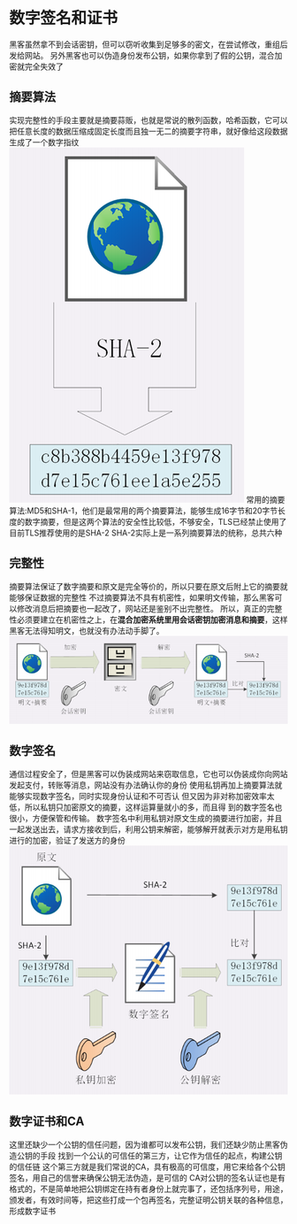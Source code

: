 # 数字签名和证书
黑客虽然拿不到会话密钥，但可以窃听收集到足够多的密文，在尝试修改，重组后发给网站。
另外黑客也可以伪造身份发布公钥，如果你拿到了假的公钥，混合加密就完全失效了

## 摘要算法
实现完整性的手段主要就是摘要蒜贩，也就是常说的散列函数，哈希函数，它可以把任意长度的数据压缩成固定长度而且独一无二的摘要字符串，就好像给这段数据生成了一个数字指纹
![](./images/QQ截图20210731220250.png)
常用的摘要算法:MD5和SHA-1，他们是最常用的两个摘要算法，能够生成16字节和20字节长度的数字摘要，但是这两个算法的安全性比较低，不够安全，TLS已经禁止使用了
目前TLS推荐使用的是SHA-2
SHA-2实际上是一系列摘要算法的统称，总共六种

## 完整性
摘要算法保证了数字摘要和原文是完全等价的，所以只要在原文后附上它的摘要就能够保证数据的完整性
不过摘要算法不具有机密性，如果明文传输，那么黑客可以修改消息后把摘要也一起改了，网站还是鉴别不出完整性。
所以，真正的完整性必须要建立在机密性之上，在**混合加密系统里用会话密钥加密消息和摘要**，这样黑客无法得知明文，也就没有办法动手脚了。
![](./images/QQ截图20210731221157.png)

## 数字签名
通信过程安全了，但是黑客可以伪装成网站来窃取信息，它也可以伪装成你向网站发起支付，转账等消息，网站没有办法确认你的身份
使用私钥再加上摘要算法就能够实现数字签名，同时实现身份认证和不可否认
但又因为非对称加密效率太低，所以私钥只加密原文的摘要，这样运算量就小的多，而且得
到的数字签名也很小，方便保管和传输。
数字签名中利用私钥对原文生成的摘要进行加密，并且一起发送出去，请求方接收到后，利用公钥来解密，能够解开就表示对方是用私钥进行的加密，验证了发送方的身份
![](./images/QQ截图20210731221929.png)

## 数字证书和CA
这里还缺少一个公钥的信任问题，因为谁都可以发布公钥，我们还缺少防止黑客伪造公钥的手段
找到一个公认的可信任的第三方，让它作为信任的起点，构建公钥的信任链
这个第三方就是我们常说的CA，具有极高的可信度，用它来给各个公钥签名，用自己的信誉来确保公钥无法伪造，是可信的
CA对公钥的签名认证也是有格式的，不是简单地把公钥绑定在持有者身份上就完事了，还包括序列号，用途，颁发者，有效时间等，把这些打成一个包再签名，完整证明公钥关联的各种信息，形成数字证书